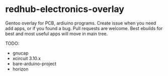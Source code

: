 # redhub-electronics-overlay
Gentoo overlay for PCB, ardiuino programs.
Create issue when you need add apps, or if you found a bug. Pull requests are welcome.
Best ebuilds for best and most useful apps will move in main tree.

TODO:
- gnucap
- xcircuit 3.10.x
- bare-arduino-project
- horizon